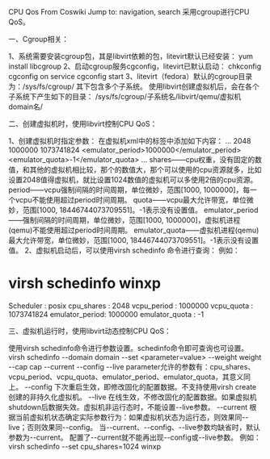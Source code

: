 CPU Qos
From Coswiki
Jump to: navigation, search
采用cgroup进行CPU QoS。 


一、Cgroup相关： 

1、系统需要安装cgroup包，其是libvirt依赖的包，litevirt默认已经安装：
yum install libcgroup
2、启动cgroup服务cgconfig，litevirt已默认启动：
chkconfig cgconfig on
service cgconfig start
3、litevirt（fedora）默认的cgroup目录为：/sys/fs/cgroup/
其下包含多个子系统。
使用libvirt创建虚拟机后，会在各个子系统下产生如下的目录：
/sys/fs/cgroup/子系统名/libvirt/qemu/虚拟机domain名/

二、创建虚拟机时，使用libvirt控制CPU QoS： 

1、创建虚拟机时指定参数：
在虚拟机xml中的<domain>标签中添加如下内容：
<domain>
  ...
  <cputune>
    <shares>2048</shares>
    <period>1000000</period>
    <quota>1073741824</quota>
    <emulator_period>1000000</emulator_period>
    <emulator_quota>-1</emulator_quota>
  </cputune>
  ...
</domain>
shares——cpu权重，没有固定的数值，和其他的虚拟机相比较，那个的数值大，那个可以使用的cpu资源就多，比如设置2048值得虚拟机，就比设置1024数值的虚拟机可以多使用2倍的cpu资源。
period——vcpu强制间隔的时间周期，单位微妙，范围[1000, 1000000]，每一个vcpu不能使用超过period时间周期。
quota——vcpu最大允许带宽，单位微妙，范围[1000, 18446744073709551]。-1表示没有设置值。
emulator_period——强制间隔的时间周期，单位微妙，范围[1000, 1000000]，虚拟机进程(qemu)不能使用超过period时间周期。
emulator_quota——虚拟机进程(qemu)最大允许带宽，单位微妙，范围[1000, 18446744073709551]。-1表示没有设置值。
2、虚拟机启动后，可以使用virsh schedinfo <domain-name>命令进行查询：
例如：
# virsh schedinfo winxp
Scheduler      : posix
cpu_shares     : 2048
vcpu_period    : 1000000
vcpu_quota     : 1073741824
emulator_period: 1000000
emulator_quota : -1

三、虚拟机运行时，使用libvirt动态控制CPU QoS： 

使用virsh schedinfo命令进行参数设置。schedinfo命令即可查询也可设置。
virsh schedinfo --domain domain --set <parameter=value> --weight weight --cap cap --current  --config  --live 
parameter允许的参数有：cpu_shares、vcpu_period、vcpu_quota、emulator_period、emulator_quota，其意义同上。
--config 下次重启生效，即修改固化的配置数据。不支持使用virsh create创建的非持久化虚拟机。
--live 在线生效，不修改固化的配置数据。如果虚拟机shutdown后数据失效。虚拟机非运行态时，不能设置--live参数。
--current 根据当前虚拟机状态确定实际参数行为：如果虚拟机状态为运行态，则效果同--live；否则效果同--config。
当--current、--config、--live参数均缺省时，默认参数为--current。
配置了--current就不能再出现--config或--live参数。
例如：
virsh schedinfo --set cpu_shares=1024 winxp
